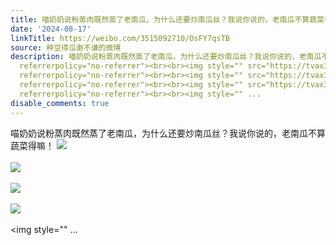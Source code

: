 ```yaml
---
title: 喵奶奶说粉蒸肉既然蒸了老南瓜，为什么还要炒南瓜丝？我说你说的，老南瓜不算蔬菜得嘛！ [图片][图片][图片][图片][图片][图片]
date: '2024-08-17'
linkTitle: https://weibo.com/3515092710/OsFY7qsTB
source: 种豆得瓜谢不谦的微博
description: 喵奶奶说粉蒸肉既然蒸了老南瓜，为什么还要炒南瓜丝？我说你说的，老南瓜不算蔬菜得嘛！ <img style="" src="https://tvax4.sinaimg.cn/large/d1840ee6gy1hsqsa1iksfj20u0140tdn.jpg"
  referrerpolicy="no-referrer"><br><br><img style="" src="https://tvax3.sinaimg.cn/large/d1840ee6gy1hsqsa1x887j20u0140jvm.jpg"
  referrerpolicy="no-referrer"><br><br><img style="" src="https://tvax3.sinaimg.cn/large/d1840ee6gy1hsqsa33mvkj22bc3341ky.jpg"
  referrerpolicy="no-referrer"><br><br><img style="" src="https://tvax3.sinaimg.cn/large/d1840ee6gy1hsqsa4tgv1j22bc3341ky.jpg"
  referrerpolicy="no-referrer"><br><br><img style="" ...
disable_comments: true
---
```

喵奶奶说粉蒸肉既然蒸了老南瓜，为什么还要炒南瓜丝？我说你说的，老南瓜不算蔬菜得嘛！ <img style="" src="https://tvax4.sinaimg.cn/large/d1840ee6gy1hsqsa1iksfj20u0140tdn.jpg" referrerpolicy="no-referrer"><br><br><img style="" src="https://tvax3.sinaimg.cn/large/d1840ee6gy1hsqsa1x887j20u0140jvm.jpg" referrerpolicy="no-referrer"><br><br><img style="" src="https://tvax3.sinaimg.cn/large/d1840ee6gy1hsqsa33mvkj22bc3341ky.jpg" referrerpolicy="no-referrer"><br><br><img style="" src="https://tvax3.sinaimg.cn/large/d1840ee6gy1hsqsa4tgv1j22bc3341ky.jpg" referrerpolicy="no-referrer"><br><br><img style="" ...